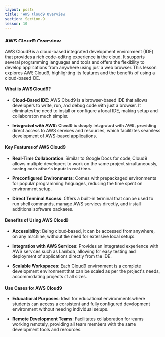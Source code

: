 ```yaml
---
layout: posts
title: 'AWS Cloud9 Overview'
section: Section-9
lesson: 10
---
```


### AWS Cloud9 Overview

AWS Cloud9 is a cloud-based integrated development environment (IDE) that provides a rich code-editing experience in the cloud. It supports several programming languages and tools and offers the flexibility to develop applications from anywhere using just a web browser. This lesson explores AWS Cloud9, highlighting its features and the benefits of using a cloud-based IDE.

<!-- pagebreak -->

#### What is AWS Cloud9?

- **Cloud-Based IDE**: AWS Cloud9 is a browser-based IDE that allows developers to write, run, and debug code with just a browser. It eliminates the need to install or configure a local IDE, making setup and collaboration much simpler.

- **Integrated with AWS**: Cloud9 is deeply integrated with AWS, providing direct access to AWS services and resources, which facilitates seamless development of AWS-based applications.

<!-- pagebreak -->

#### Key Features of AWS Cloud9

- **Real-Time Collaboration**: Similar to Google Docs for code, Cloud9 allows multiple developers to work on the same project simultaneously, seeing each other's inputs in real time.

- **Preconfigured Environments**: Comes with prepackaged environments for popular programming languages, reducing the time spent on environment setup.

- **Direct Terminal Access**: Offers a built-in terminal that can be used to run shell commands, manage AWS services directly, and install additional software packages.

<!-- pagebreak -->

#### Benefits of Using AWS Cloud9

- **Accessibility**: Being cloud-based, it can be accessed from anywhere, on any machine, without the need for extensive local setups.

- **Integration with AWS Services**: Provides an integrated experience with AWS services such as Lambda, allowing for easy testing and deployment of applications directly from the IDE.

- **Scalable Workspaces**: Each Cloud9 environment is a complete development environment that can be scaled as per the project's needs, accommodating projects of all sizes.

<!-- pagebreak -->

#### Use Cases for AWS Cloud9

- **Educational Purposes**: Ideal for educational environments where students can access a consistent and fully configured development environment without needing individual setups.

- **Remote Development Teams**: Facilitates collaboration for teams working remotely, providing all team members with the same development tools and resources.


